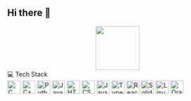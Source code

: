 ## Hi there 👋
<div id="header" align="center">
  <img src="https://media.giphy.com/media/M9gbBd9nbDrOTu1Mqx/giphy.gif" width="100"/>
</div>
💻 Tech Stack
 
 <div align="left">
   <img src="https://cdn.jsdelivr.net/gh/devicons/devicon/icons/c/c-original.svg" height="30" alt="C" />
   <img src="https://cdn.jsdelivr.net/gh/devicons/devicon/icons/cplusplus/cplusplus-original.svg" height="30" alt="C++" />
   <img src="https://cdn.jsdelivr.net/gh/devicons/devicon/icons/python/python-original.svg" height="30" alt="Python" />
   <img src="https://cdn.jsdelivr.net/gh/devicons/devicon/icons/java/java-original.svg" height="30" alt="Java" />
   <img src="https://cdn.jsdelivr.net/gh/devicons/devicon/icons/html5/html5-plain-wordmark.svg" height="30" alt="HTML5" />
   <img src="https://cdn.jsdelivr.net/gh/devicons/devicon/icons/css3/css3-plain-wordmark.svg" height="30" alt="CSS3" />
   <img src="https://cdn.jsdelivr.net/gh/devicons/devicon/icons/javascript/javascript-plain.svg" height="30" alt="JavaScript" />
   <img src="https://cdn.jsdelivr.net/gh/devicons/devicon/icons/typescript/typescript-original.svg" height="30" alt="TypeScript" />
   <img src="https://cdn.jsdelivr.net/gh/devicons/devicon/icons/react/react-original-wordmark.svg" height="30" alt="React" />
   <img src="https://cdn.jsdelivr.net/gh/devicons/devicon/icons/solidity/solidity-plain.svg" height="30" alt="Solidity" />
   <img src="https://cdn.jsdelivr.net/gh/devicons/devicon/icons/linux/linux-original.svg" height="30" alt="Linux" />
   <img src="https://cdn.jsdelivr.net/gh/devicons/devicon/icons/oracle/oracle-original.svg" height="30" alt="Oracle" />
 </div>
